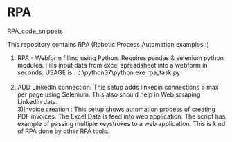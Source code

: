 # RPA
RPA_code_snippets <br>

This repository contains RPA (Robotic Process Automation examples :) <br>

1) RPA - Webform filling using Python. Requires pandas & selenium python modules. Fills input data from excel spreadsheet into a
webform in seconds. USAGE is : c:\python37\python.exe rpa_task.py <br><br>
2) ADD LinkedIn connection: This setup adds linkedin connections 5 max per page using Selenium. This also should help in Web scraping LinkedIn data. <br>
3)Invoice creation : This setup shows automation process of creating PDF invoices. The Excel Data is feed into web application. The script has example of passing multiple keystrokes to a web application. This is kind of RPA done by other RPA tools.



